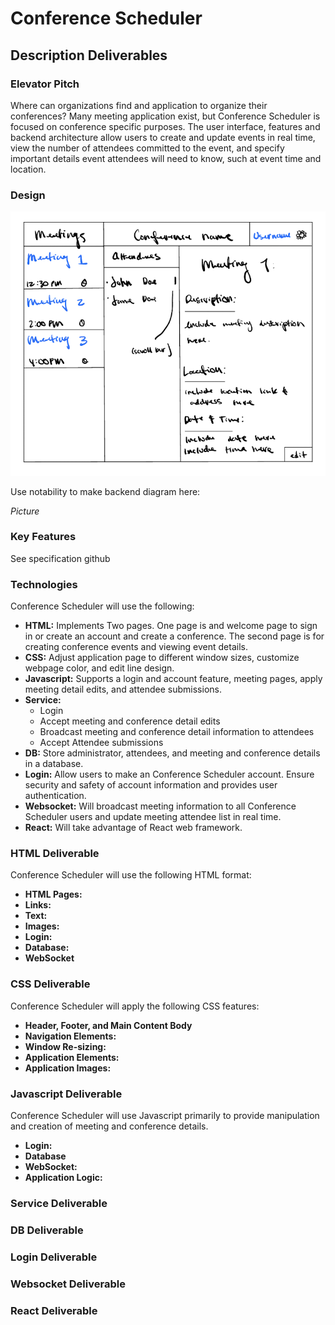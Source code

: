 # Conference Scheduler

## Description Deliverables

### Elevator Pitch

Where can organizations find and application to organize their conferences? Many meeting application exist, but Conference Scheduler is focused on conference specific purposes. The user interface, features and backend architecture allow users to create and update events in real time, view the number of attendees committed to the event, and specify important details event attendees will need to know, such at event time and location. 

### Design

![Design Image](Design.png)

Use notability to make backend diagram here:

*Picture*

### Key Features

See specification github

### Technologies

Conference Scheduler will use the following:

+ **HTML:** Implements Two pages. One page is and welcome page to sign in or create an account and create a conference. The second page is for creating conference events and viewing event details.
+ **CSS:** Adjust application page to different window sizes, customize webpage color, and edit line design. 
+ **Javascript:** Supports a login and account feature, meeting pages, apply meeting detail edits, and attendee submissions.
+ **Service:**
    + Login
    + Accept meeting and conference detail edits
    + Broadcast meeting and conference detail information to attendees
    + Accept Attendee submissions
+ **DB:** Store administrator, attendees, and meeting and conference details in a database.
+ **Login:** Allow users to make an Conference Scheduler account. Ensure security and safety of account information and provides user authentication.
+ **Websocket:** Will broadcast meeting information to all Conference Scheduler users and update meeting attendee list in real time.
+ **React:** Will take advantage of React web framework.

### HTML Deliverable

Conference Scheduler will use the following HTML format:

+ **HTML Pages:**
+ **Links:**
+ **Text:**
+ **Images:**
+ **Login:**
+ **Database:** 
+ **WebSocket**

### CSS Deliverable

Conference Scheduler will apply the following CSS features:

+ **Header, Footer, and Main Content Body**
+ **Navigation Elements:**
+ **Window Re-sizing:**
+ **Application Elements:**
+ **Application Images:**

### Javascript Deliverable

Conference Scheduler will use Javascript primarily to provide manipulation and creation of meeting and conference details.

+ **Login:**
+ **Database**
+ **WebSocket:**
+ **Application Logic:**

### Service Deliverable

### DB Deliverable

### Login Deliverable

### Websocket Deliverable

### React Deliverable
